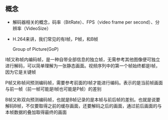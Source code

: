 ## 概念



- 解码器相关的概念，码率（BitRate）、FPS（video frame per second）、分辨率（VideoSize）



- H.264来讲，我们常见的有I帧，P帧，和B帧

  Group of Picture(GoP)

I帧又称帧内编码帧，是一种自带全部信息的独立帧，无需参考其他图像便可独立进行解码，可以简单理解为一张静态画面。视频序列中的第一个帧始终都是I帧，因为它是关键帧



P帧又称帧间预测编码帧，需要参考前面的I帧才能进行编码。表示的是当前帧画面与前一帧（前一帧可能是I帧也可能是P帧）的差别



B帧又称双向预测编码帧，也就是B帧记录的是本帧与前后帧的差别。也就是说要解码B帧，不仅要取得之前的缓存画面，还要解码之后的画面，通过前后画面的与本帧数据的叠加取得最终的画面

